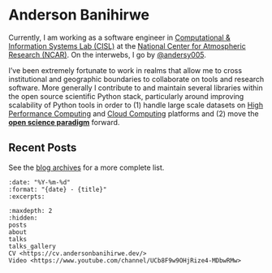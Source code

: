# Anderson Banihirwe

Currently, I am working as a software engineer in [Computational & Information Systems Lab (CISL)](https://www2.cisl.ucar.edu/) at the [National Center for Atmospheric Research (NCAR)](https://ncar.ucar.edu/). On the interwebs, I go by [@andersy005](https://github.com/andersy005).

I’ve been extremely fortunate to work in realms that allow me to cross institutional and geographic boundaries to collaborate on tools and research software. More generally I contribute to and maintain several libraries within the open source scientific Python stack, particularly around improving scalability of Python tools in order to (1) handle large scale datasets on [High Performance Computing](https://en.wikipedia.org/wiki/Supercomputer) and [Cloud Computing](https://en.wikipedia.org/wiki/Cloud_computing) platforms and (2) move the [**open science paradigm**](https://en.wikipedia.org/wiki/Open_science) forward.

## Recent Posts

See the [blog archives](posts) for a more complete list.

```{postlist}
:date: "%Y-%m-%d"
:format: "{date} - {title}"
:excerpts:
```

```{toctree}
:maxdepth: 2
:hidden:
posts
about
talks
talks_gallery
CV <https://cv.andersonbanihirwe.dev/>
Video <https://www.youtube.com/channel/UCb8F9w9OHjRize4-MDbwRMw>
```
